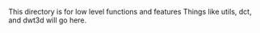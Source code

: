 This directory is for low level functions and features
Things like utils, dct, and dwt3d will go here.
